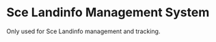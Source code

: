 Sce Landinfo Management System
==============================
Only used for Sce Landinfo management and tracking.
